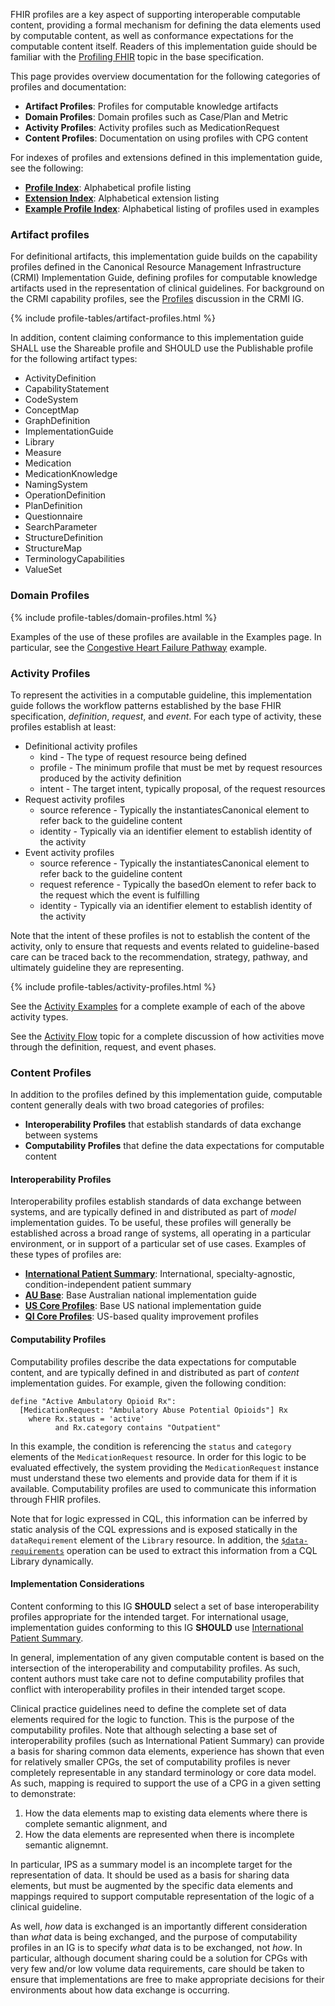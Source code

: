 FHIR profiles are a key aspect of supporting interoperable computable content, providing a formal mechanism for defining the data elements used by computable content, as well as conformance expectations for the computable content itself. Readers of this implementation guide should be familiar with the [Profiling FHIR](http://hl7.org/fhir/R4/profiling.html) topic in the base specification.

This page provides overview documentation for the following categories of profiles and documentation:

*   **Artifact Profiles**: Profiles for computable knowledge artifacts
*   **Domain Profiles**: Domain profiles such as Case/Plan and Metric
*   **Activity Profiles**: Activity profiles such as MedicationRequest
*   **Content Profiles**: Documentation on using profiles with CPG content

For indexes of profiles and extensions defined in this implementation guide, see the following:

*   **[Profile Index](artifacts.html#profile-index)**: Alphabetical profile listing
*   **[Extension Index](artifacts.html#extension-index)**: Alphabetical extension listing
*   **[Example Profile Index](examples.html#profile-index)**: Alphabetical listing of profiles used in examples

### Artifact profiles

For definitional artifacts, this implementation guide builds on the capability profiles defined in the Canonical Resource Management Infrastructure (CRMI) Implementation Guide, defining profiles for computable knowledge artifacts used in the representation of clinical guidelines. For background on the CRMI capability profiles, see the [Profiles](http://build.fhir.org/ig/HL7/crmi-ig/profiles.html) discussion in the CRMI IG.

{% include profile-tables/artifact-profiles.html %}

In addition, content claiming conformance to this implementation guide SHALL use the Shareable profile and SHOULD use the Publishable profile for the following artifact types:

* ActivityDefinition
* CapabilityStatement
* CodeSystem
* ConceptMap
* GraphDefinition
* ImplementationGuide
* Library
* Measure
* Medication
* MedicationKnowledge
* NamingSystem
* OperationDefinition
* PlanDefinition
* Questionnaire
* SearchParameter
* StructureDefinition
* StructureMap
* TerminologyCapabilities
* ValueSet

### Domain Profiles

{% include profile-tables/domain-profiles.html %}

Examples of the use of these profiles are available in the Examples page. In particular, see the [Congestive Heart Failure Pathway](examples-chf.html) example.

### Activity Profiles

To represent the activities in a computable guideline, this implementation guide follows the workflow patterns established by the base FHIR specification, _definition_, _request_, and _event_. For each type of activity, these profiles establish at least:

*   Definitional activity profiles
    *   kind - The type of request resource being defined
    *   profile - The minimum profile that must be met by request resources produced by the activity definition
    *   intent - The target intent, typically proposal, of the request resources
*   Request activity profiles
    *   source reference - Typically the instantiatesCanonical element to refer back to the guideline content
    *   identity - Typically via an identifier element to establish identity of the activity
*   Event activity profiles
    *   source reference - Typically the instantiatesCanonical element to refer back to the guideline content
    *   request reference - Typically the basedOn element to refer back to the request which the event is fulfilling
    *   identity - Typically via an identifier element to establish identity of the activity

Note that the intent of these profiles is not to establish the content of the activity, only to ensure that requests and events related to guideline-based care can be traced back to the recommendation, strategy, pathway, and ultimately guideline they are representing.

{% include profile-tables/activity-profiles.html %}

See the [Activity Examples](examples-activities.html) for a complete example of each of the above activity types.

See the [Activity Flow](activityflow.html) topic for a complete discussion of how activities move through the definition, request, and event phases.

### Content Profiles

In addition to the profiles defined by this implementation guide, computable content generally deals with two broad categories of profiles:

*   **Interoperability Profiles** that establish standards of data exchange between systems
*   **Computability Profiles** that define the data expectations for computable content

#### Interoperability Profiles

Interoperability profiles establish standards of data exchange between systems, and are typically defined in and distributed as part of _model_ implementation guides. To be useful, these profiles will generally be established across a broad range of systems, all operating in a particular environment, or in support of a particular set of use cases. Examples of these types of profiles are:

*   [**International Patient Summary**](http://hl7.org/fhir/uv/ips/): International, specialty-agnostic, condition-independent patient summary
*   [**AU Base**](http://fhir.hl7.org.au/fhir/base/history.shtml): Base Australian national implementation guide
*   [**US Core Profiles**](http://hl7.org/fhir/us/core/): Base US national implementation guide
*   [**QI Core Profiles**](http://hl7.org/fhir/us/qicore/): US-based quality improvement profiles

#### Computability Profiles

Computability profiles describe the data expectations for computable content, and are typically defined in and distributed as part of _content_ implementation guides. For example, given the following condition:


    define "Active Ambulatory Opioid Rx":
      [MedicationRequest: "Ambulatory Abuse Potential Opioids"] Rx
        where Rx.status = 'active'
    		  and Rx.category contains "Outpatient"


In this example, the condition is referencing the `status` and `category` elements of the `MedicationRequest` resource. In order for this logic to be evaluated effectively, the system providing the `MedicationRequest` instance must understand these two elements and provide data for them if it is available. Computability profiles are used to communicate this information through FHIR profiles.

Note that for logic expressed in CQL, this information can be inferred by static analysis of the CQL expressions and is exposed statically in the `dataRequirement` element of the `Library` resource. In addition, the [`$data-requirements`](http://hl7.org/fhir/R4/library-operation-data-requirements.html) operation can be used to extract this information from a CQL Library dynamically.

#### Implementation Considerations

Content conforming to this IG **SHOULD** select a set of base interoperability profiles appropriate for the intended target. For international usage, implementation guides conforming to this IG **SHOULD** use [International Patient Summary](http://hl7.org/fhir/uv/ips).

In general, implementation of any given computable content is based on the intersection of the interoperability and computability profiles. As such, content authors must take care not to define computability profiles that conflict with interoperability profiles in their intended target scope.

Clinical practice guidelines need to define the complete set of data elements required for the logic to function. This is the purpose of the computability profiles. Note that although selecting a base set of interoperability profiles (such as International Patient Summary) can provide a basis for sharing common data elements, experience has shown that even for relatively smaller CPGs, the set of computability profiles is never completely representable in any standard terminology or core data model. As such, mapping is required to support the use of a CPG in a given setting to demonstrate:

1. How the data elements map to existing data elements where there is complete semantic alignment, and
2. How the data elements are represented when there is incomplete semantic alignemnt.

In particular, IPS as a summary model is an incomplete target for the representation of data. It should be used as a basis for sharing data elements, but must be augmented by the specific data elements and mappings required to support computable representation of the logic of a clinical guideline.

As well, _how_ data is exchanged is an importantly different consideration than _what_ data is being exchanged, and the purpose of computability profiles in an IG is to specify _what_ data is to be exchanged, not _how_. In particular, although document sharing could be a solution for CPGs with very few and/or low volume data requirements, care should be taken to ensure that implementations are free to make appropriate decisions for their environments about how data exchange is occurring.